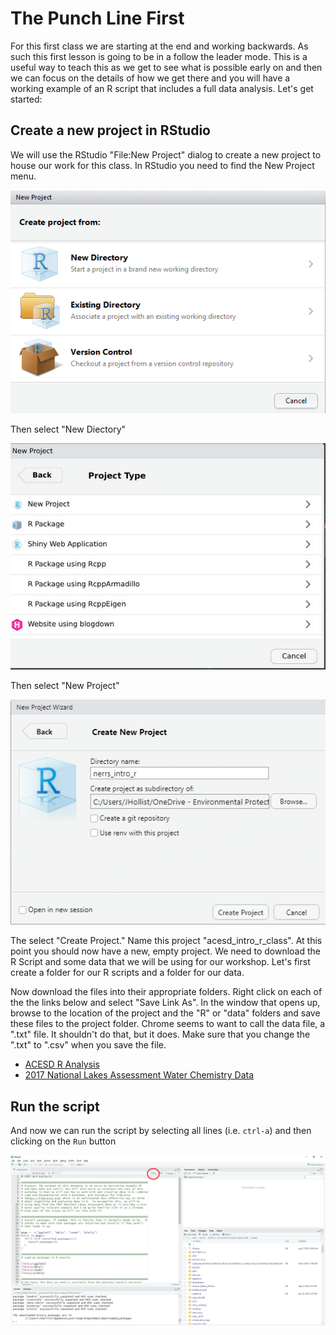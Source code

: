 

# The Punch Line First

For this first class we are starting at the end and working backwards.  As such this first lesson is going to be in a follow the leader mode.  This is a useful way to teach this as we get to see what is possible early on and then we can focus on the details of how we get there and you will have a working example of an R script that includes a full data analysis.  Let's get started:

## Create a new project in RStudio

We will use the RStudio "File:New Project" dialog to create a new project to house our work for this class.  In RStudio you need to find the New Project menu.

![rstudio_proj1](figures/rstudio_proj1.png)

Then select "New Diectory"

![new directory](figures/rstudio_project_new.jpg)


Then select "New Project"

![rstudio_proj1](figures/rstudio_project_new2.jpg)

The select "Create Project."  Name this project "acesd_intro_r_class". At this point you should now have a new, empty project.  We need to download the R Script and some data that we will be using for our workshop. Let's first create a folder for our R scripts and a folder for our data.  


Now download the files into their appropriate folders.  Right click on each of the the links below and select "Save Link As".  In the window that opens up, browse to the location of the project and the "R" or "data" folders and save these files to the project folder.  Chrome seems to want to call the data file, a ".txt" file.  It shouldn't do that, but it does.  Make sure that you change the ".txt" to ".csv" when you save the file. 

- [ACESD R Analysis](https://raw.githubusercontent.com/usepa/acesd_intro_r/master/lessons/acesd_analysis.R)
- [2017 National Lakes Assessment Water Chemistry Data](https://www.epa.gov/sites/default/files/2021-04/nla_2017_water_chemistry_chla-data.csv)


## Run the script 

And now we can run the script by selecting all lines (i.e. `ctrl-a`) and then clicking on the `Run` button

![rstudio_knit](figures/rstudio_run.jpg)
